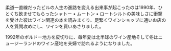 柔道一直線だったビルの人生の進路を変える出来事が起こったのは1990年、ひとくち飲ませてもらったシャトー • ムートン • ロートシルトの美味しさに衝撃を受けた彼はワイン関連の本を読みまくり、足繁くワインショップに通いお店の人を質問攻めにし、ワインを買いあさりました。

1992年のボルドー地方を皮切りに、毎年夏は北半球のワイン産地そして冬はニュージーランドのワイン産地を夫婦で訪れるようになりました。